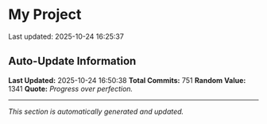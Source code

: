 # My Project


Last updated: 2025-10-24 16:25:37






















































































































































































































































































































































































































































































































































































































































































































































































































































































































































































































































































































































































## Auto-Update Information

**Last Updated:** 2025-10-24 16:50:38
**Total Commits:** 751
**Random Value:** 1341
**Quote:** _Progress over perfection._

---
_This section is automatically generated and updated._